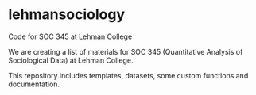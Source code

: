 # lehmansociology
Code for SOC 345 at Lehman College

We are creating a list of materials for SOC 345 (Quantitative Analysis of Sociological Data) at Lehman College. 

This repository includes templates, datasets, some custom functions and documentation. 
